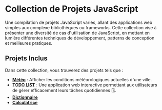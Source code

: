 
# Collection de Projets JavaScript 

Une compilation de projets JavaScript variés, allant des applications web simples aux complexe bibliothèques ou frameworks. Cette collection vise à présenter une diversité de cas d'utilisation de JavaScript, en mettant en lumière différentes techniques de développement, patterns de conception et meilleures pratiques.

## Projets Inclus

Dans cette collection, vous trouverez des projets tels que :

- [**Météo**](https://github.com/alaminedione/Collection-de-Projets-JavaScript/tree/main/m%C3%A9t%C3%A9o) :  Afficher les conditions météorologiques actuelles d'une ville. 
- [**TODO LIST**](https://github.com/alaminedione/Collection-de-Projets-JavaScript/tree/main/todo-list) : Une application web interactive permettant aux utilisateurs de gérer efficacement leurs tâches quotidiennes 🗓️.
- [**Dictionnaire**](https://github.com/alaminedione/Collection-de-Projets-JavaScript/tree/main/Dictionnaire)
- [**Calculatrice**](https://github.com/alaminedione/Collection-de-Projets-JavaScript/tree/main/Calculatrice)
